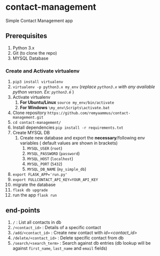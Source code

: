 # contact-management
Simple Contact Management app

## Prerequisites
1. Python 3.x
2. Git (to clone the repo)
3. MYSQL Database

### Create and Activate virtualenv
1. `pip3 install virtualenv`
2. `virtualenv -p python3.x my_env`  (*replace `python3.x` with any available python verson. Ex: `python3.6`* )
3. Activate virtualenv
    1. **For Ubuntu/Linux** `source my_env/bin/activate`
    2. **For Windows** `\my_env\Scripts\activate.bat`
4. Clone repository `https://github.com/remyaammus/contact-management.git`
5. `cd contact-management/`
6. Install dependencies `pip install -r requirements.txt`
7. Create MYSQL DB
	1. Create new database and export the **necessary**/following env variables ( default values are shown in brackets)
		1. `MYSQL_USER` (`root`)
		2. `MYSQL_PASSWORD` (`password`)
		3. `MYSQL_HOST` (`localhost`)
		4. `MYSQL_PORT` (`5432`)
		5. `MYSQL_DB_NAME` (`my_simple_db`) 
8. `export FLASK_APP='run.py' `
9. `export FULLCONTACT_API_KEY=YOUR_API_KEY`
9. migrate the database
10. `flask db upgrade` 
10.  run the app `flask run`

## end-points
1. `/` : List all contacts in db
3. `/<contact_id>` : Details of a specific contact
2. `/add/<contact_id>` : Create new contact with *id=<contact_id>*
4. `/delete/<contact_id>` : Delete specific contact from db
5. `/search/<search_term>` : Search against db entries (db lookup will be against `first_name`, `last_name` and `email` fields)